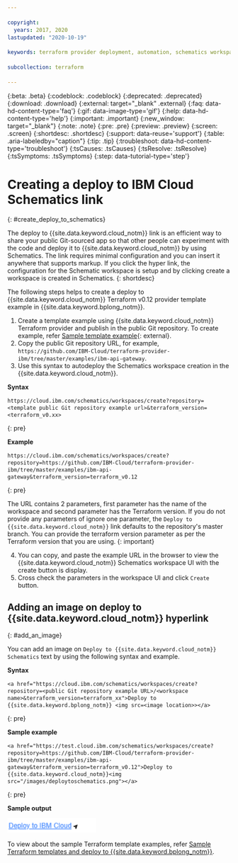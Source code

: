 ```yaml
---

copyright:
  years: 2017, 2020
lastupdated: "2020-10-19"

keywords: terraform provider deployment, automation, schematics workspace, ibm cloud terraform provider deployment, schematics workspace creation, autodeploy 

subcollection: terraform

---
```


{:beta: .beta}
{:codeblock: .codeblock}
{:deprecated: .deprecated}
{:download: .download}
{:external: target="_blank" .external}
{:faq: data-hd-content-type='faq'}
{:gif: data-image-type='gif'}
{:help: data-hd-content-type='help'}
{:important: .important}
{:new_window: target="_blank"}
{:note: .note}
{:pre: .pre}
{:preview: .preview}
{:screen: .screen}
{:shortdesc: .shortdesc}
{:support: data-reuse='support'}
{:table: .aria-labeledby="caption"}
{:tip: .tip}
{:troubleshoot: data-hd-content-type='troubleshoot'}
{:tsCauses: .tsCauses}
{:tsResolve: .tsResolve}
{:tsSymptoms: .tsSymptoms}
{:step: data-tutorial-type='step'}


# Creating a deploy to IBM Cloud Schematics link
{: #create_deploy_to_schematics}

The deploy to {{site.data.keyword.cloud_notm}} link is an efficient way to share your public Git-sourced app so that other people can experiment with the code and deploy it to {{site.data.keyword.cloud_notm}} by using Schematics. The link requires minimal configuration and you can insert it anywhere that supports markup. If you click the hyper link, the configuration for the Schematic workspace is setup and by clicking create a workspace is created in Schematics.
{: shortdesc}

The following steps helps to create a deploy to {{site.data.keyword.cloud_notm}} Terraform v0.12 provider template example in {{site.data.keyword.bplong_notm}}.

1. Create a template example using {{site.data.keyword.cloud_notm}} Terraform provider and publish in the public Git repository. To create example, refer [Sample template example](https://github.com/IBM-Cloud/terraform-provider-ibm/tree/master/examples){: external}.
2. Copy the public Git repository URL, for example, `https://github.com/IBM-Cloud/terraform-provider-ibm/tree/master/examples/ibm-api-gateway`.
3. Use this syntax to autodeploy the Schematics workspace creation in the {{site.data.keyword.cloud_notm}}.

  **Syntax**

  ```
  https://cloud.ibm.com/schematics/workspaces/create?repository=<template public Git repository example url>&terraform_version=<terraform_v0.xx>
  ```
  {: pre}

  **Example**

  ```
  https://cloud.ibm.com/schematics/workspaces/create?repository=https://github.com/IBM-Cloud/terraform-provider-ibm/tree/master/examples/ibm-api-gateway&terraform_version=terraform_v0.12
  ```
  {: pre}

  The URL contains 2 parameters, first parameter has the name of the workspace and second parameter has the Terraform version. If you do not provide any parameters of ignore one parameter, the `Deploy to {{site.data.keyword.cloud_notm}}` link defaults to the repository's master branch. You can provide the terraform version parameter as per the Terraform version that you are using.
  {: important}

4. You can copy, and paste the example URL in the browser to view the {{site.data.keyword.cloud_notm}} Schematics workspace UI with the create button is display.
5. Cross check the parameters in the workspace UI and click `Create` button.

## Adding an image on deploy to {{site.data.keyword.cloud_notm}} hyperlink
{: #add_an_image}

You can add an image on `Deploy to {{site.data.keyword.cloud_notm}} Schematics` text by using the following syntax and example.

**Syntax**
```
<a href="https://cloud.ibm.com/schematics/workspaces/create?repository=<public Git repository example URL>/<workspace name>&terraform_version=terraform_xx">Deploy to {{site.data.keyword.bplong_notm}} <img src=<image location>></a>
```
{: pre}

**Sample example**

```
<a href="https://test.cloud.ibm.com/schematics/workspaces/create?repository=https://github.com/IBM-Cloud/terraform-provider-ibm/tree/master/examples/ibm-api-gateway&terraform_version=terraform_v0.12">Deploy to {{site.data.keyword.cloud_notm}}<img src="/images/deploytoschematics.png"></a>
```
{: pre}

**Sample output**

<img src="/images/deploytoschematics.png" alt="Deploy to {{site.data.keyword.cloud_notm}}" width="200" style="width: 200px; border-style: none"/>

To view about the sample Terraform template examples, refer [Sample Terraform templates and deploy to {{site.data.keyword.bplong_notm}}](/docs/terraform?topic=terraform-sample_terraformtemplates#api-gwy-template).

